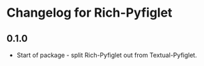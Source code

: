 # Changelog for Rich-Pyfiglet

## 0.1.0

- Start of package - split Rich-Pyfiglet out from Textual-Pyfiglet.
